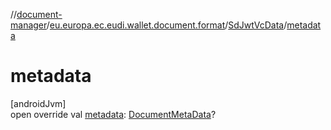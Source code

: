 //[document-manager](../../../index.md)/[eu.europa.ec.eudi.wallet.document.format](../index.md)/[SdJwtVcData](index.md)/[metadata](metadata.md)

# metadata

[androidJvm]\
open override val [metadata](metadata.md): [DocumentMetaData](../../eu.europa.ec.eudi.wallet.document.metadata/-document-meta-data/index.md)?
